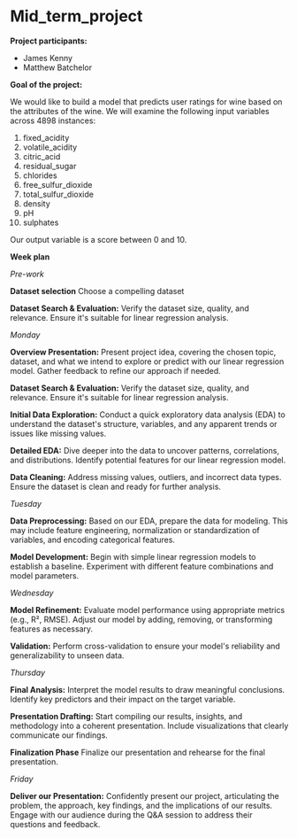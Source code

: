# Mid_term_project

**Project participants:** 
- James Kenny
- Matthew Batchelor

**Goal of the project:** 

We would like to build a model that predicts user ratings for wine based on the attributes of the wine. 
We will examine the following input variables across 4898 instances: 

1. fixed_acidity	
2. volatile_acidity	
3. citric_acid	
4. residual_sugar	
5. chlorides	
6. free_sulfur_dioxide	
7. total_sulfur_dioxide	
8. density	
9. pH	
10. sulphates

Our output variable is a score between 0 and 10. 

**Week plan**

*Pre-work*

**Dataset selection** Choose a compelling dataset 

**Dataset Search & Evaluation:** Verify the dataset size, quality, and relevance. Ensure it's suitable for linear regression analysis.

*Monday* 

**Overview Presentation:** Present project idea, covering the chosen topic, dataset, and what we intend to explore or predict with our linear regression model. Gather feedback to refine our approach if needed.

**Dataset Search & Evaluation:** Verify the dataset size, quality, and relevance. Ensure it's suitable for linear regression analysis.

**Initial Data Exploration:** Conduct a quick exploratory data analysis (EDA) to understand the dataset's structure, variables, and any apparent trends or issues like missing values.

**Detailed EDA:** Dive deeper into the data to uncover patterns, correlations, and distributions. Identify potential features for our linear regression model.

**Data Cleaning:** Address missing values, outliers, and incorrect data types. Ensure the dataset is clean and ready for further analysis.

*Tuesday* 

**Data Preprocessing:**  Based on our EDA, prepare the data for modeling. This may include feature engineering, normalization or standardization of variables, and encoding categorical features.

**Model Development:** Begin with simple linear regression models to establish a baseline. Experiment with different feature combinations and model parameters.

*Wednesday*

**Model Refinement:** Evaluate model performance using appropriate metrics (e.g., R², RMSE). Adjust our model by adding, removing, or transforming features as necessary.

**Validation:** Perform cross-validation to ensure your model's reliability and generalizability to unseen data.

*Thursday* 

**Final Analysis:** Interpret the model results to draw meaningful conclusions. Identify key predictors and their impact on the target variable.

**Presentation Drafting:** Start compiling our results, insights, and methodology into a coherent presentation. Include visualizations that clearly communicate our findings.

**Finalization Phase** Finalize our presentation and rehearse for the final presentation.

*Friday*

**Deliver our Presentation:** Confidently present our project, articulating the problem, the approach, key findings, and the implications of our results. Engage with our audience during the Q&A session to address their questions and feedback.
